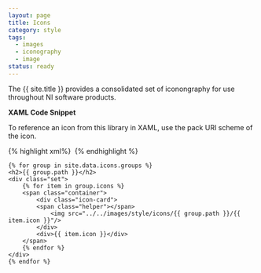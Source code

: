 ```yaml
---
layout: page
title: Icons
category: style
tags:
  - images
  - iconography
  - image
status: ready
---
```


<custom-style>
    <style is="custom-style">
.set {
    margin: auto;
    padding: 1em 0;
    border-bottom: 1px solid silver;
    @apply(--layout-horizontal);
    @apply(--layout-wrap);
}

.set:last-of-type {
    border-bottom: none;
}

.set:nth-of-type(4n-3) {
    color: var(--paper-grey-700);
}

.set:nth-of-type(4n-2) {
    color: var(--paper-pink-500);
}

.set:nth-of-type(4n-1) {
    color: var(--google-green-500);
}

.set:nth-of-type(4n) {
    color: var( --google-blue-500);
}

.container {
    min-width: 10em;
    padding: 1em 0.5em;
    text-align: center;
    @apply(--layout-vertical);
    @apply(--layout-center);
    @apply(--layout-flex);

}


.container > div {
    margin-top: 0.5em;
    color: black;
    font-size: 10px;
}
.icon-card{
    height:160px;
    width: 160px;
    background-color: var(--light-accent-color);
    white-space: nowrap;    
    text-align: center; 
    margin: 1em 0;
}
img{
    vertical-align: middle;
    max-height: 160px;
    max-width: 160px;
}
.helper {
    display: inline-block;
    height: 100%;
    vertical-align: middle;
}
    </style>
  </custom-style>

<body>
    <p>The {{ site.title }} provides a consolidated set of iconongraphy for use throughout NI software products.</p>

   <p><strong>XAML Code Snippet</strong></p>
   <p>To reference an icon from this library in XAML, use the pack URI scheme of the icon.</p>

{% highlight xml%}
<Image Source="pack://application:,,,/NationalInstruments.PlatformFramework;component/ProjectExplorer/Images/AddPullDown_16x16.png"/>
{% endhighlight %}


    {% for group in site.data.icons.groups %}  
    <h2>{{ group.path }}</h2>
    <div class="set">    
        {% for item in group.icons %}
        <span class="container">
            <div class="icon-card">
            <span class="helper"></span>
                <img src="../../images/style/icons/{{ group.path }}/{{ item.icon }}"/>
            </div>
            <div>{{ item.icon }}</div>
        </span>
        {% endfor %}
    </div>
    {% endfor %}
</body>